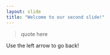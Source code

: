 ```yaml
---
layout: slide
title: "Welcome to our second slide!"
---
```

> quote here  

Use the left arrow to go back!
